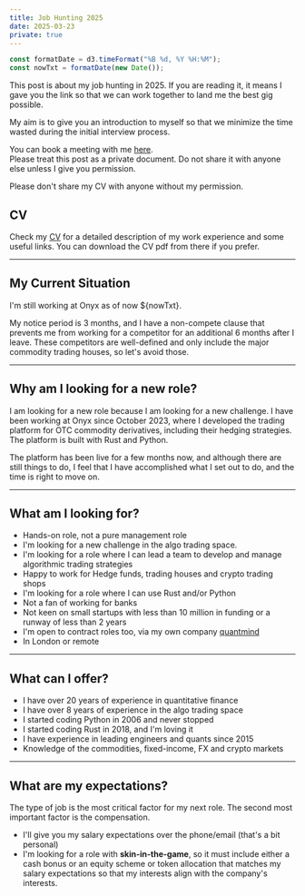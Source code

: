```yaml
---
title: Job Hunting 2025
date: 2025-03-23
private: true
---
```


```js
const formatDate = d3.timeFormat("%B %d, %Y %H:%M");
const nowTxt = formatDate(new Date());
```


This post is about my job hunting in 2025. If you are reading it, it means I gave you the link so that we can work together to land me the best gig possible.

My aim is to give you an introduction to myself so that we minimize the time wasted during the initial interview process.

<div class="tip">
You can book a meeting with me <a href="https://calendly.com/luca-sbardella/30min">here</a>.
</div>

<div class="warning">
Please treat this post as a private document. Do not share it with anyone else unless I give you permission.

Please don't share my CV with anyone without my permission.
</div>

## CV

Check my [CV](/cv) for a detailed description of my work experience and some useful links.
You can download the CV pdf from there if you prefer.

<hr/>

## My Current Situation

I'm still working at Onyx as of now ${nowTxt}.

My notice period is 3 months, and I have a non-compete clause that prevents me from working for a competitor for an additional 6 months after I leave. These competitors are well-defined and only include the major commodity trading houses, so let's avoid those.

<hr/>

## Why am I looking for a new role?

I am looking for a new role because I am looking for a new challenge. I have been working at Onyx since October 2023, where I developed the trading platform for OTC commodity derivatives, including their hedging strategies. The platform is built with Rust and Python.

The platform has been live for a few months now, and although there are still things to do, I feel that I have accomplished what I set out to do, and the time is right to move on.

<hr/>

## What am I looking for?

* Hands-on role, not a pure management role
* I'm looking for a new challenge in the algo trading space.
* I'm looking for a role where I can lead a team to develop and manage algorithmic trading strategies
* Happy to work for Hedge funds, trading houses and crypto trading shops
* I'm looking for a role where I can use Rust and/or Python
* Not a fan of working for banks
* Not keen on small startups with less than 10 million in funding or a runway of less than 2 years
* I'm open to contract roles too, via my own company [quantmind](https://github.com/quantmind)
* In London or remote


<hr/>

## What can I offer?

* I have over 20 years of experience in quantitative finance
* I have over 8 years of experience in the algo trading space
* I started coding Python in 2006 and never stopped
* I started coding Rust in 2018, and I'm loving it
* I have experience in leading engineers and quants since 2015
* Knowledge of the commodities, fixed-income, FX and crypto markets


<hr/>

## What are my expectations?

The type of job is the most critical factor for my next role. The second most important factor is the compensation.

* I'll give you my salary expectations over the phone/email (that's a bit personal)
* I'm looking for a role with **skin-in-the-game**, so it must include either a cash bonus or an equity scheme or token allocation that matches my salary expectations so that my interests align with the company's interests.
